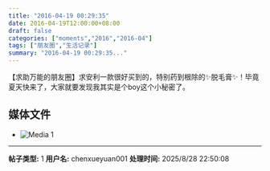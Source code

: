 ```yaml
---
title: "2016-04-19 00:29:35"
date: 2016-04-19T12:00:00+08:00
draft: false
categories: ["moments","2016","2016-04"]
tags: ["朋友圈","生活记录"]
summary: "2016-04-19 00:29:35..."
---
```


【求助万能的朋友圈】求安利一款很好买到的，特别药到根除的✨脱毛膏✨！毕竟夏天快来了，大家就要发现我其实是个boy这个小秘密了。

## 媒体文件

- ![Media 1](/Moments/photos/2016-04-19/201604190029350.jpg)

---

**帖子类型:** 1
**用户名:** chenxueyuan001
**处理时间:** 2025/8/28 22:50:08